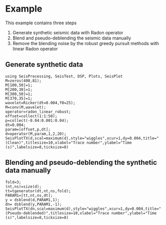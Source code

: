 # Example

This example contains three steps

1. Generate synthetic seismic data with Radon operator
2. Blend and pseudo-deblending the seismic data manually
3. Remove the blending noise by the robust greedy pursuit methods with linear Radon operator

## Generate synthetic data

```@example example
using SeisProcessing, SeisTest, DSP, Plots, SeisPlot
M=zeros(400,81);
M[100,50]=1;
M[200,30]=1;
M[300,50]=1;
M[370,35]=1;
wavelet=Ricker(dt=0.004,f0=25);
M=conv(M,wavelet);
operator=radon_linear_robust;
offset=collect(1:1:50);
p=collect(-0.04:0.001:0.04);
dt=0.004;
param=[offset,p,dt];
d=operator(M,param,1,2,20);
SeisPlotTX(d,scal=maximum(d),style="wiggles",xcur=1,dy=0.004,title="(Clean)",titlesize=10,xlabel="Trace number",ylabel="Time (s)",labelsize=8,ticksize=8)
```
## Blending and pseudo-deblending the synthetic data manually
```@example example
fold=3;
(nt,ns)=size(d);
tt=tgenerator(dt,nt,ns,fold);
PARAM1=[tt,nt,ns,dt];
y = dsblend(d,PARAM1,1);
dn= dsblend(y,PARAM1,-1);
SeisPlotTX(dn,scal=maximum(d),style="wiggles",xcur=1,dy=0.004,title="(Pseudo-deblended)",titlesize=10,xlabel="Trace number",ylabel="Time (s)",labelsize=8,ticksize=8)
```

